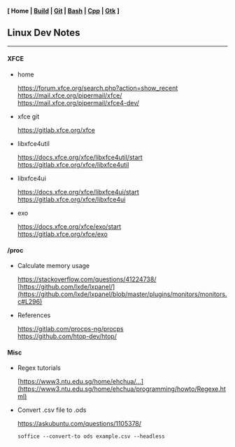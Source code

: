 **[ Home | [Build](01-Build.html) | [Git](01-Git.html) | [Bash](02-Bash.html) | [Cpp](03-Cpp.html) | [Gtk](05-Gtk.html) ]**

## Linux Dev Notes

---



#### XFCE

* home
    
    https://forum.xfce.org/search.php?action=show_recent  
    https://mail.xfce.org/pipermail/xfce/  
    https://mail.xfce.org/pipermail/xfce4-dev/  

* xfce git

    https://gitlab.xfce.org/xfce  
    
* libxfce4util
    
    https://docs.xfce.org/xfce/libxfce4util/start  
    https://gitlab.xfce.org/xfce/libxfce4util  
    
* libxfce4ui
    
    https://docs.xfce.org/xfce/libxfce4ui/start  
    https://gitlab.xfce.org/xfce/libxfce4ui  

* exo
    
    https://docs.xfce.org/xfce/exo/start  
    https://gitlab.xfce.org/xfce/exo  



#### /proc

* Calculate memory usage
    
    https://stackoverflow.com/questions/41224738/  
    [https://github.com/lxde/lxpanel/](https://github.com/lxde/lxpanel/blob/master/plugins/monitors/monitors.c#L296)  

* References
    
    https://gitlab.com/procps-ng/procps  
    https://github.com/htop-dev/htop/  



#### Misc

* Regex tutorials
    
    [https://www3.ntu.edu.sg/home/ehchua/...](https://www3.ntu.edu.sg/home/ehchua/programming/howto/Regexe.html)  

* Convert .csv file to .ods
    
    https://askubuntu.com/questions/1105378/  
    
    ```
    soffice --convert-to ods example.csv --headless
    ```


